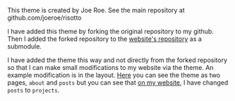 This theme is created by Joe Roe. 
See the main repository at github.com/joeroe/risotto

I have added this theme by forking the original repository to my github. Then I added the forked repository to the [website's repository](github.com/ramonaspence/website-portfolio-hugo) as a submodule.  

I have added the theme this way and not directly from the forked repository so that I can make small modifications to my website via the theme. An example modification is in the layout. [Here](https://risotto.joeroe.io/) you can see the theme as two pages, `about` and `posts` but you can see that [on my website](https://ramonaspence.github.io/website-portfolio-hugo/projects/), I have changed `posts` to `projects`.
